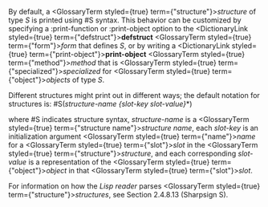  



By default, a <GlossaryTerm styled={true} term={"structure"}><i>structure</i></GlossaryTerm> of type *S* is printed using #S syntax. This behavior can be customized by specifying a :print-function or :print-object option to the <DictionaryLink styled={true} term={"defstruct"}><b>defstruct</b></DictionaryLink> <GlossaryTerm styled={true} term={"form"}><i>form</i></GlossaryTerm> that defines *S*, or by writing a <DictionaryLink styled={true} term={"print-object"}><b>print-object</b></DictionaryLink> <GlossaryTerm styled={true} term={"method"}><i>method</i></GlossaryTerm> that is <GlossaryTerm styled={true} term={"specialized"}><i>specialized</i></GlossaryTerm> for <GlossaryTerm styled={true} term={"object"}><i>objects</i></GlossaryTerm> of type *S*. 



Different structures might print out in different ways; the default notation for structures is: #S(*structure-name \{slot-key slot-value\}*\*) 



where #S indicates structure syntax, *structure-name* is a <GlossaryTerm styled={true} term={"structure name"}><i>structure name</i></GlossaryTerm>, each *slot-key* is an initialization argument <GlossaryTerm styled={true} term={"name"}><i>name</i></GlossaryTerm> for a <GlossaryTerm styled={true} term={"slot"}><i>slot</i></GlossaryTerm> in the <GlossaryTerm styled={true} term={"structure"}><i>structure</i></GlossaryTerm>, and each corresponding *slot-value* is a representation of the <GlossaryTerm styled={true} term={"object"}><i>object</i></GlossaryTerm> in that <GlossaryTerm styled={true} term={"slot"}><i>slot</i></GlossaryTerm>. 



For information on how the *Lisp reader* parses <GlossaryTerm styled={true} term={"structure"}><i>structures</i></GlossaryTerm>, see Section 2.4.8.13 (Sharpsign S). 



 



 



